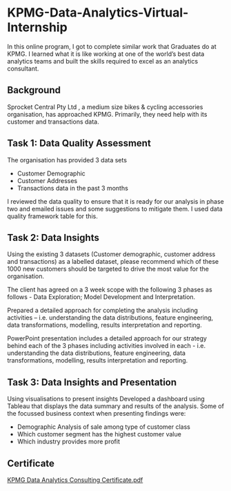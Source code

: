 # KPMG-Data-Analytics-Virtual-Internship
In this online program, I got to complete similar work that Graduates do at KPMG. I learned what it is like working at one of the world’s best data analytics teams and built the skills required to excel as an analytics consultant.

## Background

Sprocket Central Pty Ltd  , a medium size bikes & cycling accessories organisation, has approached KPMG. Primarily, they need help with its customer and transactions data. 

## Task 1: Data Quality Assessment
The organisation has provided 3 data sets
- Customer Demographic 
- Customer Addresses
- Transactions data in the past 3 months

I reviewed the data quality to ensure that it is ready for our analysis in phase two and emailed issues and some suggestions to mitigate them.
I used data quality framework table for this.

## Task 2: Data Insights
Using the existing 3 datasets (Customer demographic, customer address and transactions) as a labelled dataset, please recommend which of these 1000 new customers should be targeted to drive the most value for the organisation.

The client has agreed on a 3 week scope with the following 3 phases as follows - Data Exploration;  Model Development and Interpretation.

Prepared a detailed approach for completing the analysis including activities – i.e. understanding the data distributions, feature engineering, data transformations, modelling, results interpretation and reporting. 

PowerPoint presentation includes a detailed approach for our strategy behind each of the 3 phases including activities involved in each - i.e. understanding the data distributions, feature engineering, data transformations, modelling, results interpretation and reporting.

## Task 3: Data Insights and Presentation
Using visualisations to present insights
Developed a dashboard using Tableau that displays the data summary and results of the analysis. Some of the focussed business context when presenting findings were:

- Demographic Analysis of sale among type of customer class
- Which customer segment has the highest customer value
- Which industry provides more profit

## Certificate
[KPMG Data Analytics Consulting Certificate.pdf](https://github.com/Deepanshu-Gond/KPMG-Data-Analytics-Virtual-Internship/files/12014542/KPMG.Data.Analytics.Consulting.Certificate.pdf)

